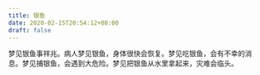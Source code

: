```yaml
---
title: 银鱼
date: 2020-02-15T20:54:12+08:00
draft: false
---
```


梦见银鱼事祥兆。病人梦见银鱼，身体很快会恢复。梦见吃银鱼，会有不幸的消息。梦见捕银鱼，会遇到大危险。梦见把银鱼从水里拿起来，灾难会临头。
